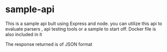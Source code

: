 # sample-api
This is a sample api bult using Express and node. you can utilize this api to evaluate parsers , api testing tools or a sample to start off. Docker file is also included in it

The response returned is of JSON format
